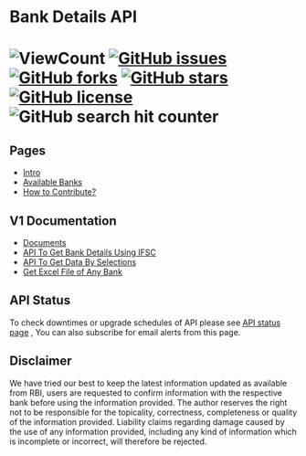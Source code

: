 # Bank Details API


![ViewCount](https://views.whatilearened.today/views/github/kaustubhk24/Indian-Banks-Data.svg) [![GitHub issues](https://img.shields.io/github/issues/kaustubhk24/Indian-Banks-Data)](https://github.com/kaustubhk24/Indian-Banks-Data/issues)  [![GitHub forks](https://img.shields.io/github/forks/kaustubhk24/Indian-Banks-Data)](https://github.com/kaustubhk24/Indian-Banks-Data/network) [![GitHub stars](https://img.shields.io/github/stars/kaustubhk24/Indian-Banks-Data)](https://github.com/kaustubhk24/Indian-Banks-Data/stargazers) [![GitHub license](https://img.shields.io/github/license/kaustubhk24/Indian-Banks-Data)](https://github.com/kaustubhk24/Indian-Banks-Data/blob/master/License.txt) 
![GitHub search hit counter](https://img.shields.io/github/search/kaustubhk24/Indian-Banks-Data/Indian-Banks-Data)
===========================




## Pages
* [Intro](https://kaustubhk24.netlify.app/blog/free-bank-ifsc-api)
* [Available Banks](https://kaustubhk24.netlify.app/blog/free-bank-ifsc-api/#available-banks)
* [How to Contribute?](https://kaustubhk24.netlify.app/blog/free-bank-ifsc-api/#contribute)

## V1 Documentation
* [Documents](https://kaustubhk24.netlify.app/blog/free-bank-ifsc-api/)
* [API To Get Bank Details Using IFSC](https://kaustubhk24.netlify.app/blog/free-bank-ifsc-api/#api-to-get-bank-details-using-ifsc)
* [API To Get Data By Selections](https://kaustubhk24.netlify.app/blog/free-bank-ifsc-api/#api-to-get-data-by-selections)
* [Get Excel File of Any Bank](https://kaustubhk24.netlify.app/blog/free-bank-ifsc-api/#get-excel-file-of-any-bank)

## API Status
To check downtimes or upgrade schedules of API please see [API status page](https://status.justinclicks.com/history/bank-api-v1) , You can also subscribe for email alerts from this page.

## Disclaimer
 We have tried our best to keep the latest information updated as available from RBI, users are requested to confirm information with the respective bank before using the information provided. The author reserves the right not to be responsible for the topicality, correctness, completeness or quality of the information provided. Liability claims regarding damage caused by the use of any information provided, including any kind of information which is incomplete or incorrect, will therefore be rejected.
